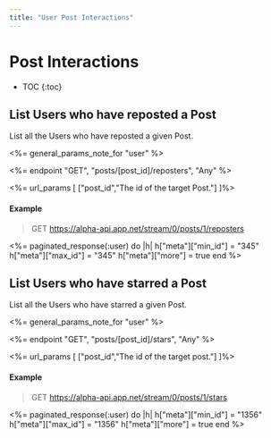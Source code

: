 ```yaml
---
title: "User Post Interactions"
---
```


# Post Interactions

* TOC
{:toc}

## List Users who have reposted a Post

List all the Users who have reposted a given Post.

<%= general_params_note_for "user" %>

<%= endpoint "GET", "posts/[post_id]/reposters", "Any" %>

<%= url_params [
  ["post_id","The id of the target Post."]
]%>

#### Example

> GET https://alpha-api.app.net/stream/0/posts/1/reposters

<%= paginated_response(:user) do |h|
    h["meta"]["min_id"] = "345"
    h["meta"]["max_id"] = "345"
    h["meta"]["more"] = true
end %>

## List Users who have starred a Post

List all the Users who have starred a given Post.

<%= general_params_note_for "user" %>

<%= endpoint "GET", "posts/[post_id]/stars", "Any" %>

<%= url_params [
  ["post_id","The id of the target post."]
]%>

#### Example

> GET https://alpha-api.app.net/stream/0/posts/1/stars

<%= paginated_response(:user) do |h|
    h["meta"]["min_id"] = "1356"
    h["meta"]["max_id"] = "1356"
    h["meta"]["more"] = true
end %>
